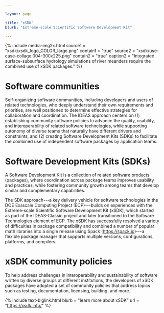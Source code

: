 ```yaml
---

layout: page

title: "xSDK"
blurb: "Extreme-scale Scientific Software Development Kit"

---
```



<!-- Content -->
<!-- ---------------------------------------------------------------------- -->

{% 	include media-img2x.html 
	  source1 = "xsdk/xsdk_logo_COLOR_large.png"
	  contain1 = "true"	
    source2 = "xsdk/use-case-collage.004-300x225.png"
	contain2 = "true"
    caption2 = "Integrated surface-subsurface hydrology simulations of river meanders require the combined use of xSDK packages."
%}



# Software communities

Self-organizing software communities, including developers and users of related technologies, who deeply understand their own requirements and priorities, are well positioned to determine effective strategies for collaboration and coordination.  The IDEAS approach centers on (1) establishing community software policies to advance the quality, usability, and interoperability of related software technologies, while supporting autonomy of diverse teams that naturally have different drivers and constraints, and (2) creating Software Development Kits (SDKs) to facilitate the combined use of independent software packages by application teams.

# Software Development Kits (SDKs)

A Software Development Kit is a collection of related software products (packages), where coordination across package teams improves usability and practices, while fostering community growth among teams that develop similar and complementary capabilities.

The SDK approach---a key delivery vehicle for software technologies in the DOE Exascale Computing Project (ECP)---builds on experiences with the Extreme-scale Scientific Software Development Kit (xSDK), which started as part of the IDEAS-Classic project and later transitioned to the Software Technologies element of ECP. The xSDK has successfully resolved a variety of difficulties in package compatibility and combined a number of popular math libraries into a single release using Spack (https://spack.io)---a flexible package manager that supports multiple versions, configurations, platforms, and compilers. 

# xSDK community policies

To help address challenges in interoperability and sustainability of software written by diverse groups at different institutions, the developers of xSDK packages have adopted a set of community policies that address topics such as testing, documentation, licensing, building, and more.  

<!-- Link to External Site -->
<!-- ---------------------------------------------------------------------- -->

{% 	include text-biglink.html 
		blurb = "learn more about xSDK"
		url = "https://xsdk.info/"
%}
